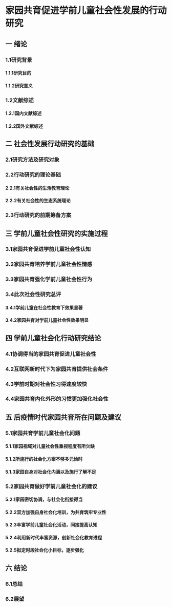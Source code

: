 # 家园共育促进学前儿童社会性发展的行动研究
## 一 绪论
### 1.1研究背景
#### 1.1.1研究目的
#### 1.1.2研究意义
### 1.2文献综述
#### 1.2.1国内文献综述
#### 1.2.2国外文献综述
## 二 社会性发展行动研究的基础
### 2.1研究方法及研究对象
### 2.2行动研究的理论基础
#### 2.2.1有关社会性的生活教育理论
#### 2.2.2有关社会性的生态系统理论
### 2.3行动研究的前期筹备方案
## 三 学前儿童社会性研究的实施过程
### 3.1家园共育促进学前儿童社会性认知
### 3.2家园共育培养学前儿童社会性情感
### 3.3家园共育强化学前儿童社会性行为
### 3.4此次社会性研究总评
#### 3.4.1学前儿童在社会性教育下效果显著
#### 3.4.2家园共育对学前儿童社会性效果明显
## 四 学前儿童社会化行动研究结论
### 4.1协调得当的家园共育促进儿童社会性
### 4.2互联网新时代下为家园共育提供社会条件
### 4.3学前时期对社会性习得速度较快
### 4.4家园共育内化外形的习惯更加强化社会性
## 五 后疫情时代家园共育所在问题及建议
### 5.1家园共育学前儿童社会化问题
#### 5.1.1家园视域对儿童社会性重视程度有所欠缺
#### 5.1.2所施行的社会化方案不够多元恰时
#### 5.1.3家园自身对社会化内涵以及施行了解不足
### 5.2家园共育做好学前儿童社会化的建议
#### 5.2.1家园密切协调，与社会化衔接得当
#### 5.2.2双方加强自身社会化培训，为共育筑牢专业性
#### 5.2.3丰富学前儿童社会化活动，间接提高认知
#### 5.2.4利用新时代丰富资源，创新社会化教育进程
#### 5.2.5拟定时段社会化小目标，逐步强化
## 六 结论
### 6.1总结
### 6.2展望
